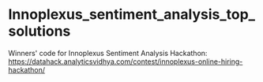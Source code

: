 # Innoplexus_sentiment_analysis_top_solutions
Winners' code for Innoplexus Sentiment Analysis Hackathon: https://datahack.analyticsvidhya.com/contest/innoplexus-online-hiring-hackathon/

